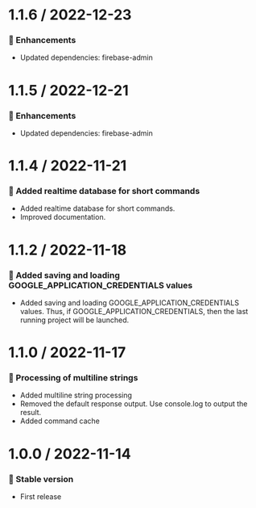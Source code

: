 # 1.1.6 / 2022-12-23

### :tada: Enhancements
- Updated dependencies: firebase-admin

# 1.1.5 / 2022-12-21

### :tada: Enhancements
- Updated dependencies: firebase-admin

# 1.1.4 / 2022-11-21

### :tada: Added realtime database for short commands

- Added realtime database for short commands.
- Improved documentation.

# 1.1.2 / 2022-11-18

### :tada: Added saving and loading GOOGLE_APPLICATION_CREDENTIALS values

- Added saving and loading GOOGLE_APPLICATION_CREDENTIALS values. Thus, if GOOGLE_APPLICATION_CREDENTIALS, then the last running project will be launched.

# 1.1.0 / 2022-11-17

### :tada: Processing of multiline strings

- Added multiline string processing
- Removed the default response output. Use console.log to output the result.
- Added command cache

# 1.0.0 / 2022-11-14

### :tada: Stable version

- First release
